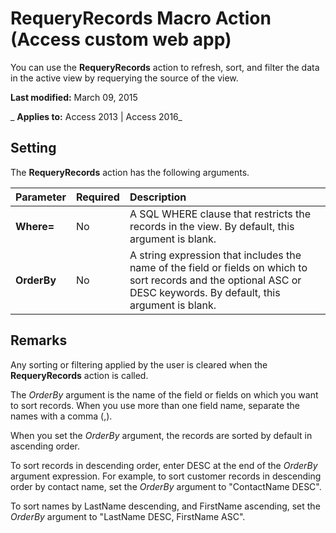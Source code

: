
# RequeryRecords Macro Action (Access custom web app)
You can use the  **RequeryRecords** action to refresh, sort, and filter the data in the active view by requerying the source of the view.

 **Last modified:** March 09, 2015

 _ **Applies to:** Access 2013 | Access 2016_

## Setting

The  **RequeryRecords** action has the following arguments.



|**Parameter**|**Required**|**Description**|
|:-----|:-----|:-----|
|**Where=**|No|A SQL WHERE clause that restricts the records in the view. By default, this argument is blank.|
|**OrderBy**|No|A string expression that includes the name of the field or fields on which to sort records and the optional ASC or DESC keywords. By default, this argument is blank.|

## Remarks

Any sorting or filtering applied by the user is cleared when the  **RequeryRecords** action is called.

The  _OrderBy_ argument is the name of the field or fields on which you want to sort records. When you use more than one field name, separate the names with a comma (,).

When you set the  _OrderBy_ argument, the records are sorted by default in ascending order.

To sort records in descending order, enter DESC at the end of the  _OrderBy_ argument expression. For example, to sort customer records in descending order by contact name, set the _OrderBy_ argument to "ContactName DESC".

To sort names by LastName descending, and FirstName ascending, set the  _OrderBy_ argument to "LastName DESC, FirstName ASC".

